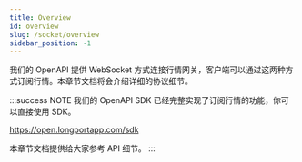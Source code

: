```yaml
---
title: Overview
id: overview
slug: /socket/overview
sidebar_position: -1
---
```


我们的 OpenAPI 提供 WebSocket 方式连接行情网关，客户端可以通过这两种方式订阅行情。本章节文档将会介绍详细的协议细节。

:::success NOTE
我们的 OpenAPI SDK 已经完整实现了订阅行情的功能，你可以直接使用 SDK。

https://open.longportapp.com/sdk

本章节文档提供给大家参考 API 细节。
:::
